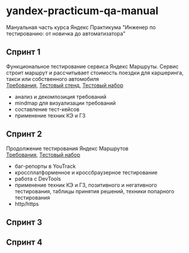 # yandex-practicum-qa-manual
Мануальная часть курса Яндекс Практикума "Инженер по тестированию: от новичка до автоматизатора"<br/>
## Спринт 1
Функциональное тестирование сервиса Яндекс Маршруты. Сервис строит маршрут и рассчитывает стоимость поездки для каршеринга, такси или собственного автомобиля<br/>
[Требования](https://docs.google.com/document/d/1tIs3KqK79vGR60EoGiDKLavvgsj0cjjrdSRK3AFdY6g/edit?usp=sharing), [Тестовый стенд](https://qa-routes.praktikum-services.ru/), [Тестовый набор](https://docs.google.com/spreadsheets/d/1vUuNUyvECiZnBsQOvky80P60wTMM4lOocjp7UtdW4Yc/edit?usp=sharing)<br/>
* анализ и декомпозиция требований
* mindmap для визуализации требований
* составление тест-кейсов
* применение техник КЭ и ГЗ<br/>
## Спринт 2
Продолжение тестирования Яндекс Маршрутов<br/>
[Требования](https://praktikum.notion.site/74dd6e68fda34387ac4d43137a601c6e), [Тестовый набор](https://docs.google.com/spreadsheets/d/1aq4q6NeOtpziNE6z4_5asxSxJ_6taHT0DiAKWbEN1Vk/edit?usp=sharing)<br/>
* баг-репорты в YouTrack
* кроссплатформенное и кроссбраузерное тестирование
* работа с DevTools
* применение техник КЭ и ГЗ, позитивного и негативного тестирования, таблицы принятия решений, техники попарного тестирования
* http/https<br/>
## Спринт 3

## Спринт 4

